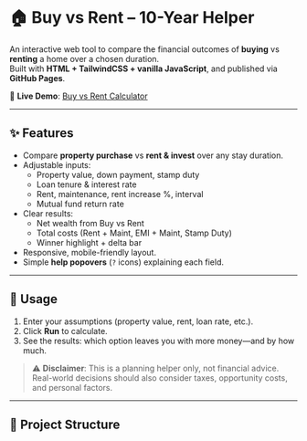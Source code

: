 # 🏠 Buy vs Rent – 10-Year Helper

An interactive web tool to compare the financial outcomes of **buying** vs **renting** a home over a chosen duration.  
Built with **HTML + TailwindCSS + vanilla JavaScript**, and published via **GitHub Pages**.

🔗 **Live Demo**: [Buy vs Rent Calculator](https://babubl.github.io/BuyorRent/)

---

## ✨ Features
- Compare **property purchase** vs **rent & invest** over any stay duration.
- Adjustable inputs:
  - Property value, down payment, stamp duty
  - Loan tenure & interest rate
  - Rent, maintenance, rent increase %, interval
  - Mutual fund return rate
- Clear results:
  - Net wealth from Buy vs Rent
  - Total costs (Rent + Maint, EMI + Maint, Stamp Duty)
  - Winner highlight + delta bar
- Responsive, mobile-friendly layout.
- Simple **help popovers** (`?` icons) explaining each field.

---

## 🚀 Usage
1. Enter your assumptions (property value, rent, loan rate, etc.).
2. Click **Run** to calculate.
3. See the results: which option leaves you with more money—and by how much.

> ⚠️ **Disclaimer**: This is a planning helper only, not financial advice.  
> Real-world decisions should also consider taxes, opportunity costs, and personal factors.

---

## 📂 Project Structure
